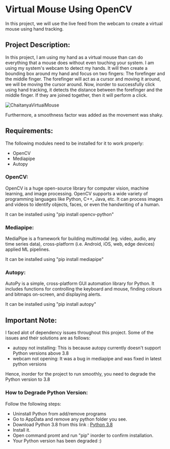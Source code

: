 # Virtual Mouse Using OpenCV
In this project, we will use the live feed from the webcam to create a virtual mouse using hand tracking.

## Project Description:
In this project, I am using my hand as a virtual mouse than can do everything that a mouse does without even touching your system. I am using my system's webcam to detect my hands. It will then create a bounding box around my hand and focus on two fingers: The forefinger and the middle finger. The forefinger will act as a cursor and moving it around, we will be moving the cursor around. Now, inorder to successfully click using hand tracking, it detects the distance between the forefinger and the middle finger. If they are joined together, then it will perform a click. 

![ChaitanyaVirtualMouse](https://github.com/user-attachments/assets/5ecd39cd-d0a5-4dfa-bdc0-f2303bbe1c33)

Furthermore, a smoothness factor was added as the movement was shaky.

## Requirements:
The following modules need to be installed for it to work properly:
- OpenCV
- Mediapipe
- Autopy

### OpenCV:
OpenCV is a huge open-source library for computer vision, machine learning, and image processing. OpenCV supports a wide variety of programming languages like Python, C++, Java, etc. It can process images and videos to identify objects, faces, or even the handwriting of a human.

It can be installed using "pip install opencv-python"


### Mediapipe:
MediaPipe is a framework for building multimodal (eg. video, audio, any time series data), cross-platform (i.e. Android, iOS, web, edge devices) applied ML pipelines.

It can be installed using "pip install mediapipe"

### Autopy:
AutoPy is a simple, cross-platform GUI automation library for Python. It includes functions for controlling the keyboard and mouse, finding colours and bitmaps on-screen, and displaying alerts.

It can be installed using "pip install autopy"

## Important Note:
I faced alot of dependency issues throughout this project. Some of the issues and their solutions are as follows:
- autopy not installing: This is because autopy currently doesn't support Python versions above 3.8
- webcam not opening: It was a bug in mediapipe and was fixed in latest python versions

Hence, inorder for the project to run smoothly, you need to degrade the Python version to 3.8

### How to Degrade Python Version:
Follow the following steps:
- Uninstall Python from add/remove programs
- Go to AppData and remove any python folder you see.
- Download Python 3.8 from this link : [Python 3.8](https://www.python.org/downloads/release/python-380/)
- Install it.
- Open command promt and run "pip" inorder to confirm installation.
- Your Python version has been degraded :)

